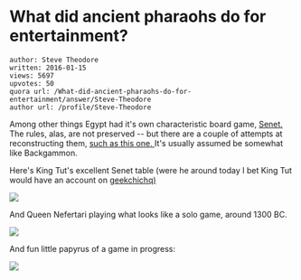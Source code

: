 # What did ancient pharaohs do for entertainment?

	author: Steve Theodore
	written: 2016-01-15
	views: 5697
	upvotes: 50
	quora url: /What-did-ancient-pharaohs-do-for-entertainment/answer/Steve-Theodore
	author url: /profile/Steve-Theodore


Among other things Egypt had it's own characteristic board game, [Senet. ](https://en.wikipedia.org/wiki/Senet)The rules, alas, are not preserved -- but there are a couple of attempts at reconstructing them, [such as this one. ](http://legacy.mos.org/quest/pdf/senet.pdf)It's usually assumed be somewhat like Backgammon.

Here's King Tut's excellent Senet table (were he around today I bet King Tut would have an account on [geekchichq)](http://www.geekchichq.com/collections/game-room-tables)

![](https://qph.fs.quoracdn.net/main-qimg-cd20227e4d0ee2dd8e2a466e29fa6979-c)

And Queen Nefertari playing what looks like a solo game, around 1300 BC.

![](https://qph.fs.quoracdn.net/main-qimg-065b24399fa91ff62abed4e45296ac2d)

 And fun little papyrus of a game in progress:

![](https://qph.fs.quoracdn.net/main-qimg-9d5439b0ac55229fb295b19d8c7801f2-c)

